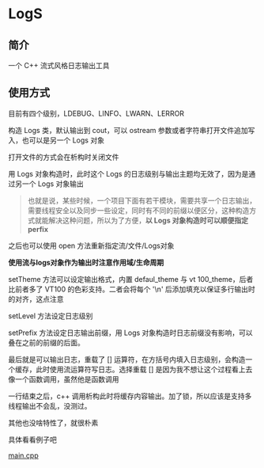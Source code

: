 # LogS

## 简介

一个 C++ 流式风格日志输出工具

## 使用方式

目前有四个级别，LDEBUG、LINFO、LWARN、LERROR

构造 Logs 类，默认输出到 cout，可以 ostream 参数或者字符串打开文件追加写入，也可以是另一个 Logs 对象

打开文件的方式会在析构时关闭文件

用 Logs 对象构造时，此时这个 Logs 的日志级别与输出主题均无效了，因为是通过另一个 Logs 对象输出

> 也就是说，某些时候，一个项目下面有若干模块，需要共享一个日志输出，需要线程安全以及同步一些设定，同时有不同的前缀以便区分，这种构造方式就能解决这种问题，所以为了方便，**以 Logs 对象构造时可以顺便指定 perfix**

之后也可以使用 open 方法重新指定流/文件/Logs对象

**使用流与logs对象作为输出时注意作用域/生命周期**

setTheme 方法可以设定输出格式，内置 defaul_theme 与 vt
100_theme，后者比前者多了 VT100 的色彩支持。二者会将每个 '\n' 后添加填充以保证多行输出时的对齐，这点注意

setLevel 方法设定日志级别

setPrefix 方法设定日志输出前缀，用 Logs 对象构造时日志前缀没有影响，可以叠在之前的前缀的后面。

最后就是可以输出日志，重载了 [] 运算符，在方括号内填入日志级别，会构造一个缓存，此时使用流运算符写日志。选择重载 [] 是因为我不想让这个过程看上去像一个函数调用，虽然他是函数调用

一行结束之后，c++ 调用析构此时将缓存内容输出。加了锁，所以应该是支持多线程输出不会乱，没测过。

其他也没啥特性了，就很朴素

具体看看例子吧

[main.cpp](../example/logs/main.cpp)